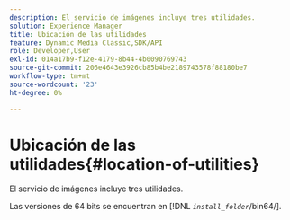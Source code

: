 ```yaml
---
description: El servicio de imágenes incluye tres utilidades.
solution: Experience Manager
title: Ubicación de las utilidades
feature: Dynamic Media Classic,SDK/API
role: Developer,User
exl-id: 014a17b9-f12e-4179-8b44-4b0090769743
source-git-commit: 206e4643e3926cb85b4be2189743578f88180be7
workflow-type: tm+mt
source-wordcount: '23'
ht-degree: 0%

---
```


# Ubicación de las utilidades{#location-of-utilities}

El servicio de imágenes incluye tres utilidades.

Las versiones de 64 bits se encuentran en [!DNL *`install_folder`*/bin64/].
